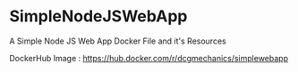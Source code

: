 # SimpleNodeJSWebApp
A Simple Node JS Web App Docker File and it's Resources

DockerHub Image : https://hub.docker.com/r/dcgmechanics/simplewebapp
